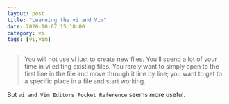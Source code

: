 ```yaml
---
layout: post
title: "Learning the vi and Vim"
date: 2020-10-07 15:18:00
category: vi
tags: [vi,vim]
---
```


> You will not use vi just to create new files. You’ll spend a lot of your time in vi editing existing files. You rarely want to simply open to the first line in the file and move through it line by line; you want to get to a specific place in a file and start working.

But `vi and Vim Editors Pocket Reference` seems more useful.

[jekyll]: http://jekyllrb.com
[jekyll-gh]: https://github.com/jekyll/jekyll
[jekyll-help]: https://github.com/jekyll/jekyll-help


